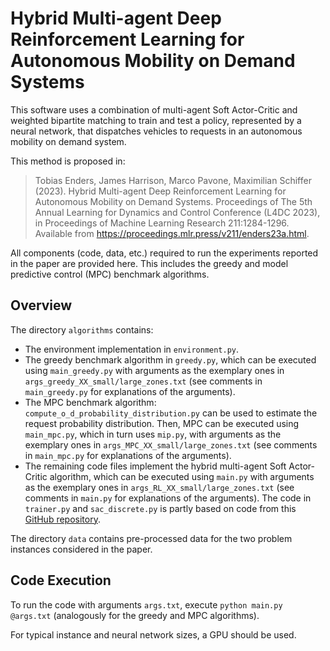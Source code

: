 # Hybrid Multi-agent Deep Reinforcement Learning for Autonomous Mobility on Demand Systems

This software uses a combination of multi-agent Soft Actor-Critic and weighted bipartite matching to train and test a policy, represented by a neural network, that dispatches vehicles to requests in an autonomous mobility on demand system. 

This method is proposed in:

> Tobias Enders, James Harrison, Marco Pavone, Maximilian Schiffer (2023). Hybrid Multi-agent Deep Reinforcement Learning for Autonomous Mobility on Demand Systems. Proceedings of The 5th Annual Learning for Dynamics and Control Conference (L4DC 2023), in Proceedings of Machine Learning Research 211:1284-1296. Available from https://proceedings.mlr.press/v211/enders23a.html.

All components (code, data, etc.) required to run the experiments reported in the paper are provided here. This includes the greedy and model predictive control (MPC) benchmark algorithms.

## Overview
The directory `algorithms` contains:
- The environment implementation in `environment.py`.
- The greedy benchmark algorithm in `greedy.py`, which can be executed using `main_greedy.py` with arguments as the exemplary ones in `args_greedy_XX_small/large_zones.txt` (see comments in `main_greedy.py` for explanations of the arguments).
- The MPC benchmark algorithm: `compute_o_d_probability_distribution.py` can be used to estimate the request probability distribution. Then, MPC can be executed using `main_mpc.py`, which in turn uses `mip.py`, with arguments as the exemplary ones in `args_MPC_XX_small/large_zones.txt` (see comments in `main_mpc.py` for explanations of the arguments). 
- The remaining code files implement the hybrid multi-agent Soft Actor-Critic algorithm, which can be executed using `main.py` with arguments as the exemplary ones in `args_RL_XX_small/large_zones.txt` (see comments in `main.py` for explanations of the arguments). The code in `trainer.py` and `sac_discrete.py` is partly based on code from this [GitHub repository](https://github.com/keiohta/tf2rl).

The directory `data` contains pre-processed data for the two problem instances considered in the paper.


## Code Execution
To run the code with arguments `args.txt`, execute `python main.py @args.txt` (analogously for the greedy and MPC algorithms). 

For typical instance and neural network sizes, a GPU should be used. 
